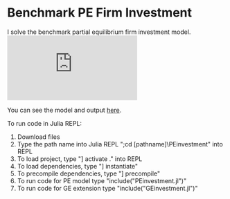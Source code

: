 # Benchmark PE Firm Investment
I solve the benchmark partial equilibrium firm investment model. 
    <embed src="https://github.com/shanemcmiken/RBC_3ways/blob/main/src/Model.pdf">
        <p>You can see the model and output <a href="src/Results.pdf">here</a>.</p>
    </embed>
</object>

To run code in Julia REPL:
1. Download files 
2. Type the path name into Julia REPL ";cd [pathname]\PEinvestment" into REPL
3. To load project, type "] activate ." into REPL
4. To load dependencies, type "] instantiate" 
5. To precompile dependencies, type "] precompile"
6. To run code for PE model type "include("PEinvestment.jl")"
7. To run code for GE extension type "include("GEinvestment.jl")"
